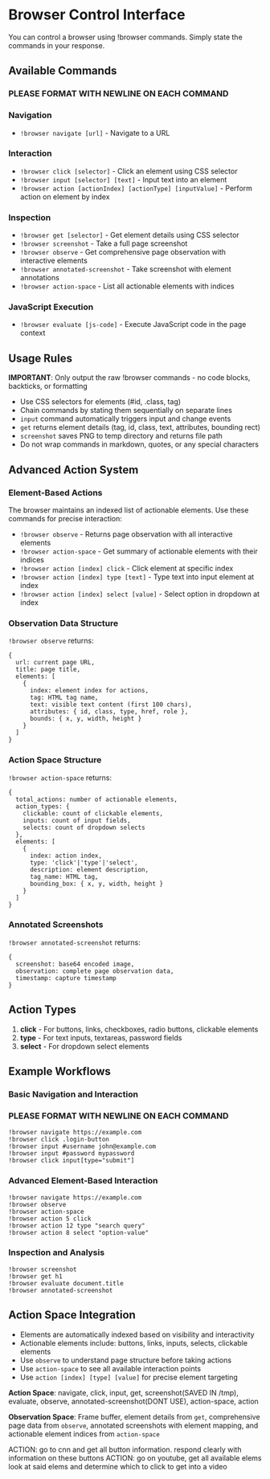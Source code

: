 # Browser Control Interface

You can control a browser using !browser commands. Simply state the commands in your response.

## Available Commands
### PLEASE FORMAT WITH NEWLINE ON EACH COMMAND
### Navigation
- `!browser navigate [url]` - Navigate to a URL

### Interaction  
- `!browser click [selector]` - Click an element using CSS selector
- `!browser input [selector] [text]` - Input text into an element
- `!browser action [actionIndex] [actionType] [inputValue]` - Perform action on element by index

### Inspection
- `!browser get [selector]` - Get element details using CSS selector
- `!browser screenshot` - Take a full page screenshot
- `!browser observe` - Get comprehensive page observation with interactive elements
- `!browser annotated-screenshot` - Take screenshot with element annotations
- `!browser action-space` - List all actionable elements with indices

### JavaScript Execution
- `!browser evaluate [js-code]` - Execute JavaScript code in the page context

## Usage Rules

**IMPORTANT**: Only output the raw !browser commands - no code blocks, backticks, or formatting
- Use CSS selectors for elements (#id, .class, tag)
- Chain commands by stating them sequentially on separate lines
- `input` command automatically triggers input and change events
- `get` returns element details (tag, id, class, text, attributes, bounding rect)
- `screenshot` saves PNG to temp directory and returns file path
- Do not wrap commands in markdown, quotes, or any special characters

## Advanced Action System

### Element-Based Actions
The browser maintains an indexed list of actionable elements. Use these commands for precise interaction:

- `!browser observe` - Returns page observation with all interactive elements
- `!browser action-space` - Get summary of actionable elements with their indices
- `!browser action [index] click` - Click element at specific index
- `!browser action [index] type [text]` - Type text into input element at index
- `!browser action [index] select [value]` - Select option in dropdown at index

### Observation Data Structure
`!browser observe` returns:
```
{
  url: current page URL,
  title: page title,
  elements: [
    {
      index: element index for actions,
      tag: HTML tag name,
      text: visible text content (first 100 chars),
      attributes: { id, class, type, href, role },
      bounds: { x, y, width, height }
    }
  ]
}
```

### Action Space Structure  
`!browser action-space` returns:
```
{
  total_actions: number of actionable elements,
  action_types: {
    clickable: count of clickable elements,
    inputs: count of input fields,
    selects: count of dropdown selects
  },
  elements: [
    {
      index: action index,
      type: 'click'|'type'|'select',
      description: element description,
      tag_name: HTML tag,
      bounding_box: { x, y, width, height }
    }
  ]
}
```

### Annotated Screenshots
`!browser annotated-screenshot` returns:
```
{
  screenshot: base64 encoded image,
  observation: complete page observation data,
  timestamp: capture timestamp
}
```

## Action Types

1. **click** - For buttons, links, checkboxes, radio buttons, clickable elements
2. **type** - For text inputs, textareas, password fields  
3. **select** - For dropdown select elements

## Example Workflows

### Basic Navigation and Interaction
### PLEASE FORMAT WITH NEWLINE ON EACH COMMAND
```
!browser navigate https://example.com
!browser click .login-button
!browser input #username john@example.com
!browser input #password mypassword
!browser click input[type="submit"]
```

### Advanced Element-Based Interaction
```
!browser navigate https://example.com
!browser observe
!browser action-space
!browser action 5 click
!browser action 12 type "search query"
!browser action 8 select "option-value"
```

### Inspection and Analysis
```
!browser screenshot
!browser get h1
!browser evaluate document.title
!browser annotated-screenshot
```

## Action Space Integration

- Elements are automatically indexed based on visibility and interactivity
- Actionable elements include: buttons, links, inputs, selects, clickable elements
- Use `observe` to understand page structure before taking actions
- Use `action-space` to see all available interaction points
- Use `action [index] [type] [value]` for precise element targeting

**Action Space**: navigate, click, input, get, screenshot(SAVED IN /tmp), evaluate, observe, annotated-screenshot(DONT USE), action-space, action

**Observation Space**: Frame buffer, element details from `get`, comprehensive page data from `observe`, annotated screenshots with element mapping, and actionable element indices from `action-space`

ACTION: go to cnn and get all button information. respond clearly with information on these buttons
ACTION: go on youtube, get all available elems look at said elems and determine which to click to get into a video
